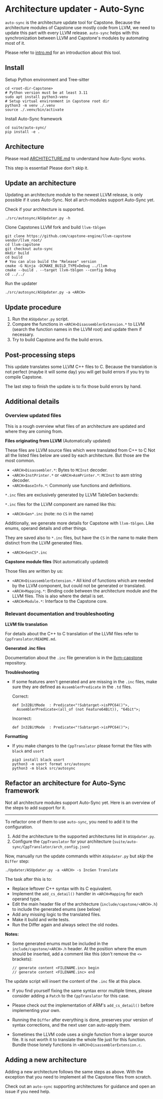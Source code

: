 <!--
Copyright © 2022 Rot127 <unisono@quyllur.org>
SPDX-License-Identifier: BSD-3
-->

# Architecture updater - Auto-Sync

`auto-sync` is the architecture update tool for Capstone.
Because the architecture modules of Capstone use mostly code from LLVM,
we need to update this part with every LLVM release. `auto-sync` helps
with this synchronization between LLVM and Capstone's modules by
automating most of it.

Please refer to [intro.md](intro.md) for an introduction about this tool.

## Install

Setup Python environment and Tree-sitter

```
cd <root-dir-Capstone>
# Python version must be at least 3.11
sudo apt install python3-venv
# Setup virtual environment in Capstone root dir
python3 -m venv ./.venv
source ./.venv/bin/activate
```

Install Auto-Sync framework

```
cd suite/auto-sync/
pip install -e .
```

## Architecture

Please read [ARCHITECTURE.md](https://github.com/capstone-engine/capstone/blob/next/docs/ARCHITECTURE.md) to understand how Auto-Sync works.

This step is essential! Please don't skip it.

## Update an architecture

Updating an architecture module to the newest LLVM release, is only possible if it uses Auto-Sync.
Not all arch-modules support Auto-Sync yet.

Check if your architecture is supported.

```
./src/autosync/ASUpdater.py -h
```

Clone Capstones LLVM fork and build `llvm-tblgen`

```
git clone https://github.com/capstone-engine/llvm-capstone vendor/llvm_root/
cd llvm-capstone
git checkout auto-sync
mkdir build
cd build
# You can also build the "Release" version
cmake -G Ninja -DCMAKE_BUILD_TYPE=Debug ../llvm
cmake --build . --target llvm-tblgen --config Debug
cd ../../
```

Run the updater

```
./src/autosync/ASUpdater.py -a <ARCH>
```

## Update procedure

1. Run the `ASUpdater.py` script.
2. Compare the functions in `<ARCH>DisassemblerExtension.*` to LLVM (search the function names in the LLVM root)
and update them if necessary.
3. Try to build Capstone and fix the build errors.


## Post-processing steps

This update translates some LLVM C++ files to C.
Because the translation is not perfect (maybe it will some day)
you will get build errors if you try to compile Capstone.

The last step to finish the update is to fix those build errors by hand.

## Additional details

### Overview updated files

This is a rough overview what files of an architecture are updated and where they are coming from.

**Files originating from LLVM** (Automatically updated)

These files are LLVM source files which were translated from C++ to C
Not all the listed files below are used by each architecture.
But those are the most common.

- `<ARCH>Disassembler.*`: Bytes to `MCInst` decoder.
- `<ARCH>InstPrinter.*` or `<ARCH>AsmPrinter.*`: `MCInst` to asm string decoder.
- `<ARCH>BaseInfo.*`: Commonly use functions and definitions.

`*.inc` files are exclusively generated by LLVM TableGen backends:

`*.inc` files for the LLVM component are named like this:
- `<ARCH>Gen*.inc` (note: no `CS` in the name)

Additionally, we generate more details for Capstone with `llvm-tblgen`.
Like enums, operand details and other things.

They are saved also to `*.inc` files, but have the `CS` in the name to make them distinct from the LLVM generated files.

- `<ARCH>GenCS*.inc`

**Capstone module files** (Not automatically updated)

Those files are written by us:

- `<ARCH>DisassemblerExtension.*` All kind of functions which are needed by the LLVM component, but could not be generated or translated.
- `<ARCH>Mapping.*`: Binding code between the architecture module and the LLVM files. This is also where the detail is set.
- `<ARCH>Module.*`: Interface to the Capstone core.

### Relevant documentation and troubleshooting

**LLVM file translation**

For details about the C++ to C translation of the LLVM files refer to `CppTranslator/README.md`.

**Generated .inc files**

Documentation about the `.inc` file generation is in the [llvm-capstone](https://github.com/capstone-engine/llvm-capstone) repository.

**Troubleshooting**

- If some features aren't generated and are missing in the `.inc` files, make sure they are defined as `AssemblerPredicate` in the `.td` files.

  Correct:
  ```
  def In32BitMode  : Predicate<"!Subtarget->isPPC64()">,
    AssemblerPredicate<(all_of (not Feature64Bit)), "64bit">;
  ```
  Incorrect:
  ```
  def In32BitMode  : Predicate<"!Subtarget->isPPC64()">;
  ```

**Formatting**

- If you make changes to the `CppTranslator` please format the files with `black` and `usort`
  ```
  pip3 install black usort
  python3 -m usort format src/autosync
  python3 -m black src/autosync
  ```

## Refactor an architecture for Auto-Sync framework

Not all architecture modules support Auto-Sync yet.
Here is an overview of the steps to add support for it.

<hr>

To refactor one of them to use `auto-sync`, you need to add it to the configuration.

1. Add the architecture to the supported architectures list in `ASUpdater.py`.
2. Configure the `CppTranslator` for your architecture (`suite/auto-sync/CppTranslator/arch_config.json`)

Now, manually run the update commands within `ASUpdater.py` but *skip* the `Differ` step:

```
./Updater/ASUpdater.py -a <ARCH> -s IncGen Translate
```

The task after this is to:

- Replace leftover C++ syntax with its C equivalent.
- Implement the `add_cs_detail()` handler in `<ARCH>Mapping` for each operand type.
- Edit the main header file of the architecture (`include/capstone/<ARCH>.h`) to include the generated enums (see below)
- Add any missing logic to the translated files.
- Make it build and write tests.
- Run the Differ again and always select the old nodes.

**Notes:**

- Some generated enums must be included in the `include/capstone/<ARCH>.h` header.
At the position where the enum should be inserted, add a comment like this (don't remove the `<>` brackets):

    ```
    // generate content <FILENAME.inc> begin
    // generate content <FILENAME.inc> end
    ```

The update script will insert the content of the `.inc` file at this place.

- If you find yourself fixing the same syntax error multiple times,
please consider adding a `Patch` to the `CppTranslator` for this case.

- Please check out the implementation of ARM's `add_cs_detail()` before implementing your own.

- Running the `Differ` after everything is done, preserves your version of syntax corrections, and the next user can auto-apply them.

- Sometimes the LLVM code uses a single function from a larger source file.
It is not worth it to translate the whole file just for this function.
Bundle those lonely functions in `<ARCH>DisassemblerExtension.c`.

## Adding a new architecture

Adding a new architecture follows the same steps as above. With the exception that you need
to implement all the Capstone files from scratch.

Check out an `auto-sync` supporting architectures for guidance and open an issue if you need help.
